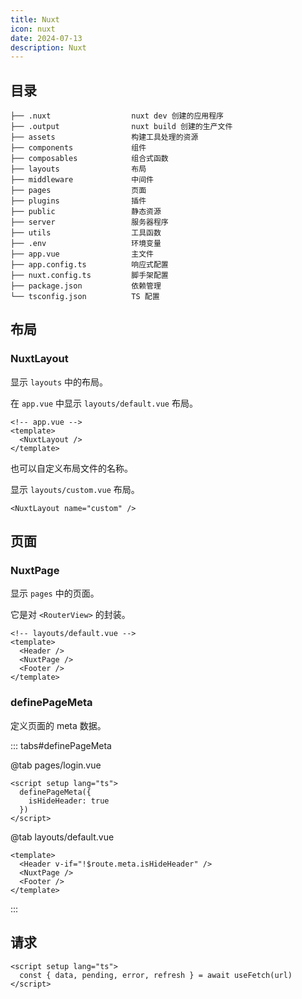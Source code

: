 ```yaml
---
title: Nuxt
icon: nuxt
date: 2024-07-13
description: Nuxt 
---
```


## 目录

```
├── .nuxt                  nuxt dev 创建的应用程序
├── .output                nuxt build 创建的生产文件
├── assets                 构建工具处理的资源
├── components             组件
├── composables            组合式函数
├── layouts                布局
├── middleware             中间件
├── pages                  页面
├── plugins                插件
├── public                 静态资源
├── server                 服务器程序
├── utils                  工具函数
├── .env                   环境变量
├── app.vue                主文件
├── app.config.ts          响应式配置
├── nuxt.config.ts         脚手架配置
├── package.json           依赖管理
└── tsconfig.json          TS 配置
```

## 布局

### NuxtLayout

显示 `layouts` 中的布局。

在 `app.vue` 中显示 `layouts/default.vue` 布局。

```vue
<!-- app.vue -->
<template>
  <NuxtLayout />
</template>
```

也可以自定义布局文件的名称。

显示 `layouts/custom.vue` 布局。

```vue
<NuxtLayout name="custom" />
```

## 页面

### NuxtPage

显示 `pages` 中的页面。

它是对 `<RouterView>` 的封装。

```vue
<!-- layouts/default.vue -->
<template>
  <Header />
  <NuxtPage />
  <Footer />
</template>
```

### definePageMeta

定义页面的 meta 数据。

::: tabs#definePageMeta

@tab <FontIcon icon="vue" /> pages/login.vue

```vue
<script setup lang="ts">
  definePageMeta({
    isHideHeader: true
  })
</script>
```

@tab <FontIcon icon="vue" /> layouts/default.vue

```vue
<template>
  <Header v-if="!$route.meta.isHideHeader" />
  <NuxtPage />
  <Footer />
</template>
```

:::

## 请求

```vue
<script setup lang="ts">
  const { data, pending, error, refresh } = await useFetch(url)
</script>
```
